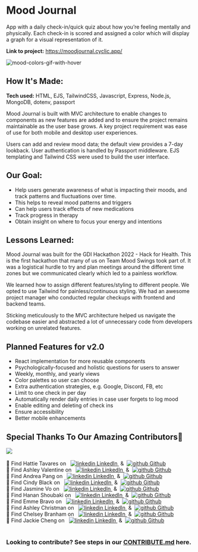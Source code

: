 # Mood Journal

App with a daily check-in/quick quiz about how you’re feeling mentally and physically. Each check-in is scored and assigned a color which will display a graph for a visual representation of it.

**Link to project:** https://moodjournal.cyclic.app/

![mood-colors-gif-with-hover](https://user-images.githubusercontent.com/99847030/202867572-11d8e671-1b58-4015-b5e1-2dc7b967b02b.gif)

## How It's Made:

**Tech used:** HTML, EJS, TailwindCSS, Javascript, Express, Node.js, MongoDB, dotenv, passport

Mood Journal is built with MVC architecture to enable changes to components as new features are added and to ensure the project remains maintainable as the user base grows. A key project requirement was ease of use for both mobile and desktop user experiences.

Users can add and review mood data; the default view provides a 7-day lookback. User authentication is handled by Passport middleware. EJS templating and Tailwind CSS were used to build the user interface.

## Our Goal:

- Help users generate awareness of what is impacting their moods, and track patterns and fluctuations over time.
- This helps to reveal mood patterns and triggers
- Can help users track effects of new medications
- Track progress in therapy
- Obtain insight on where to focus your energy and intentions

## Lessons Learned:

Mood Journal was built for the GDI Hackathon 2022 - Hack for Health. This is the first hackathon that many of us on Team Mood Swings took part of. It was a logistical hurdle to try and plan meetings around the different time zones but we communicated clearly which led to a painless workflow.

We learned how to assign different features/styling to different people. We opted to use Tailwind for painless/continuous styling. We had an awesome project manager who conducted regular checkups with frontend and backend teams.

Sticking meticulously to the MVC architecture helped us navigate the codebase easier and abstracted a lot of unnecessary code from developers working on unrelated features.

## Planned Features for v2.0

- React implementation for more reusable components
- Psychologically-focused and holistic questions for users to answer
- Weekly, monthly, and yearly views
- Color palettes so user can choose
- Extra authentication strategies, e.g. Google, Discord, FB, etc
- Limit to one check in per day
- Automatically render daily entries in case user forgets to log mood
- Enable editing and deleting of check ins
- Ensure accessibility
- Better mobile enhancements

## Special Thanks To Our Amazing Contributors🌟

<a href="https://github.com/HattieTavares/mood-colors/graphs/contributors">
  <img src="https://contrib.rocks/image?repo=HattieTavares/mood-colors" />
</a>
<br>
<br>
🌟 Find Hattie Tavares on &nbsp; <a href="https://www.linkedin.com/in/hattieltavares/
" rel="nofollow noreferrer">
    <img src="https://i.stack.imgur.com/gVE0j.png" alt="linkedin"> LinkedIn </a> &nbsp;&&nbsp; <a href="https://github.com/HattieTavares" rel="nofollow noreferrer">
    <img src="https://i.stack.imgur.com/tskMh.png" alt="github"> Github
  </a> <br>
🌟 Find Ashley Valentine on &nbsp; <a href="https://www.linkedin.com/in/ashleyevalentine/" rel="nofollow noreferrer">
    <img src="https://i.stack.imgur.com/gVE0j.png" alt="linkedin"> LinkedIn </a> &nbsp;&&nbsp; <a href="https://github.com/fakehouseplant" rel="nofollow noreferrer">
    <img src="https://i.stack.imgur.com/tskMh.png" alt="github"> Github
  </a> <br>
🌟 Find Andrea Pang on &nbsp; <a href="https://www.linkedin.com/in/andreapang/" rel="nofollow noreferrer">
    <img src="https://i.stack.imgur.com/gVE0j.png" alt="linkedin"> LinkedIn </a> &nbsp;&&nbsp; <a href="https://github.com/andiedoescode" rel="nofollow noreferrer">
    <img src="https://i.stack.imgur.com/tskMh.png" alt="github"> Github
  </a> <br>
🌟 Find Cindy Black on &nbsp; <a href="https://www.linkedin.com/in/cindycblack/" rel="nofollow noreferrer">
    <img src="https://i.stack.imgur.com/gVE0j.png" alt="linkedin"> LinkedIn </a> &nbsp;&&nbsp; <a href="https://github.com/cynthiablack" rel="nofollow noreferrer">
    <img src="https://i.stack.imgur.com/tskMh.png" alt="github"> Github
  </a> <br>
🌟 Find Jasmine Vo on &nbsp; <a href="https://www.linkedin.com/in/jasminepvo" rel="nofollow noreferrer">
    <img src="https://i.stack.imgur.com/gVE0j.png" alt="linkedin"> LinkedIn </a> &nbsp;&&nbsp; <a href="https://github.com/jasminepvo" rel="nofollow noreferrer">
    <img src="https://i.stack.imgur.com/tskMh.png" alt="github"> Github
  </a> <br>
  🌟 Find Hanan Shoubaki on &nbsp; <a href="https://www.linkedin.com/in/hanan-shoubaki/" rel="nofollow noreferrer">
    <img src="https://i.stack.imgur.com/gVE0j.png" alt="linkedin"> LinkedIn </a> &nbsp;&&nbsp; <a href="https://github.com/sleeepybun" rel="nofollow noreferrer">
    <img src="https://i.stack.imgur.com/tskMh.png" alt="github"> Github
  </a> <br>
🌟 Find Emme Bravo on &nbsp; <a href="https://www.linkedin.com/in/emmebravo" rel="nofollow noreferrer">
    <img src="https://i.stack.imgur.com/gVE0j.png" alt="linkedin"> LinkedIn </a> &nbsp;&&nbsp; <a href="https://github.com/emmebravo" rel="nofollow noreferrer">
    <img src="https://i.stack.imgur.com/tskMh.png" alt="github"> Github
  </a> <br>
🌟 Find Ashley Christman on &nbsp; <a href="https://www.linkedin.com/in/ashley-christman/" rel="nofollow noreferrer">
    <img src="https://i.stack.imgur.com/gVE0j.png" alt="linkedin"> LinkedIn </a> &nbsp;&&nbsp; <a href="https://github.com/Ash1eyC0des" rel="nofollow noreferrer">
    <img src="https://i.stack.imgur.com/tskMh.png" alt="github"> Github
  </a> <br>
🌟 Find Chelsey Branham on &nbsp; <a href="https://www.linkedin.com/in/chelseybranham" rel="nofollow noreferrer">
    <img src="https://i.stack.imgur.com/gVE0j.png" alt="linkedin"> LinkedIn </a> &nbsp;&&nbsp; <a href="https://github.com/chelseybranham" rel="nofollow noreferrer">
    <img src="https://i.stack.imgur.com/tskMh.png" alt="github"> Github
  </a> <br>
🌟 Find Jackie Cheng on &nbsp; <a href="https://www.linkedin.com/in/[removed]" rel="nofollow noreferrer">
    <img src="https://i.stack.imgur.com/gVE0j.png" alt="linkedin"> LinkedIn </a> &nbsp;&&nbsp; <a href="https://github.com/jacmwd" rel="nofollow noreferrer">
    <img src="https://i.stack.imgur.com/tskMh.png" alt="github"> Github
  </a> <br>

<br>

### Looking to contribute? See steps in our [CONTRIBUTE.md](https://github.com/HattieTavares/mood-colors/blob/main/CONTRIBUTE.md) here.
